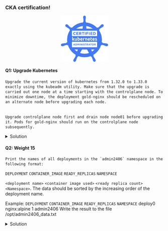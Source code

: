 ### CKA certification!

  <p align="center">
    <img src="/images/Kubernetes.png" alt="CKA Training" style="width:150px; display:block; margin:auto;" />
  </p>

#### Q1: Upgrade Kubernetes
    Upgrade the current version of kubernetes from 1.32.0 to 1.33.0 exactly using the kubeadm utility. Make sure that the upgrade is carried out one node at a time starting with the controlplane node. To minimize downtime, the deployment gold-nginx should be rescheduled on an alternate node before upgrading each node.


    Upgrade controlplane node first and drain node node01 before upgrading it. Pods for gold-nginx should run on the controlplane node subsequently.

<details>
<summary>Solution</summary>

1. Upgrade controlplane node:
```bash
kubectl drain controlplane --ignore-daemonsets
kubeadm upgrade plan
kubeadm upgrade apply v1.33.0
kubectl uncordon controlplane
```

2. Upgrade node01:
```bash
kubectl drain node01 --ignore-daemonsets
kubeadm upgrade plan
kubeadm upgrade apply v1.33.0
kubectl uncordon node01
```

3. Reschedule gold-nginx deployment:
```bash
kubectl get pods -n gold-nginx -o wide
kubectl drain <old-node> --ignore-daemonsets
kubectl uncordon <new-node>
```
4. Verify the upgrade:
```bash
kubectl get nodes
kubectl get pods -n gold-nginx -o wide
```
</details>

#### Q2: Weight 15
    Print the names of all deployments in the `admin2406` namespace in the following format:

`DEPLOYMENT`   `CONTAINER_IMAGE`   `READY_REPLICAS`   `NAMESPACE`

`<deployment name>`   `<container image used>`   `<ready replica count>`   `<Namespace>`. The data should be sorted by the increasing order of the deployment name.

Example:
`DEPLOYMENT`   `CONTAINER_IMAGE`   `READY_REPLICAS`   `NAMESPACE`
    deploy0   nginx:alpine   1   admin2406
    Write the result to the file /opt/admin2406_data.txt

<details>

<summary>Solution</summary>

```bash
kubectl get deployments -n admin2406 -o custom-columns=DEPLOYMENT:.metadata.name,CONTAINER_IMAGE:.spec.template.spec.containers[0].image,READY_REPLICAS:.status.readyReplicas,NAMESPACE:.metadata.namespace --sort-by=.metadata.name > /opt/admin2406_data.txt
```
</details>  


